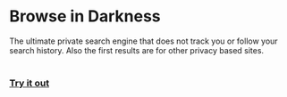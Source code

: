 # Browse in Darkness
The ultimate private search engine that does not track you or follow your search history. Also the first results are for other privacy based sites.  
<br>
### <a href="https://lb123658.github.io/cebolla/">Try it out</a>
